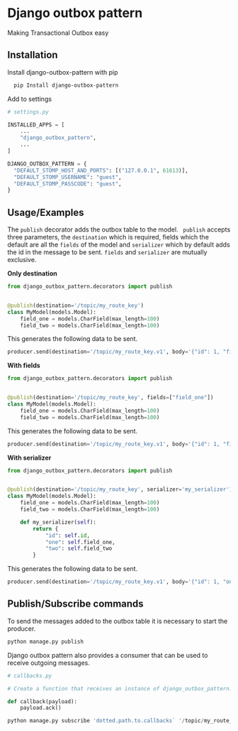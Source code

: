 
# Django outbox pattern

Making Transactional Outbox easy


## Installation

Install django-outbox-pattern with pip

```bash
  pip Install django-outbox-pattern
```

Add to settings

```python
# settings.py

INSTALLED_APPS = [
    ...
    "django_outbox_pattern",
    ...
]

DJANGO_OUTBOX_PATTERN = {
  "DEFAULT_STOMP_HOST_AND_PORTS": [("127.0.0.1", 61613)],
  "DEFAULT_STOMP_USERNAME": "guest",
  "DEFAULT_STOMP_PASSCODE": "guest",
}

```

## Usage/Examples

The `publish` decorator adds the outbox table to the model. `
publish` accepts three parameters, the `destination` which is required,
fields which the default are all the `fields` of the model and `serializer` which by default adds the id in the message to be sent.
`fields` and `serializer` are mutually exclusive.

__Only destination__

```python
from django_outbox_pattern.decorators import publish


@publish(destination='/topic/my_route_key')
class MyModel(models.Model):
    field_one = models.CharField(max_length=100)
    field_two = models.CharField(max_length=100)
```

This generates the following data to be sent.

```python
producer.send(destination='/topic/my_route_key.v1', body='{"id": 1, "field_one": "Field One", "field_two": "Field Two"}')
```

__With fields__

```python
from django_outbox_pattern.decorators import publish


@publish(destination='/topic/my_route_key', fields=["field_one"])
class MyModel(models.Model):
    field_one = models.CharField(max_length=100)
    field_two = models.CharField(max_length=100)
```

This generates the following data to be sent.

```python
producer.send(destination='/topic/my_route_key.v1', body='{"id": 1, "field_one": "Field One"}')
```

__With serializer__

```python
from django_outbox_pattern.decorators import publish


@publish(destination='/topic/my_route_key', serializer='my_serializer')
class MyModel(models.Model):
    field_one = models.CharField(max_length=100)
    field_two = models.CharField(max_length=100)

    def my_serializer(self):
        return {
            "id": self.id,
            "one": self.field_one,
            "two": self.field_two
        }
```

This generates the following data to be sent.

```python
producer.send(destination='/topic/my_route_key.v1', body='{"id": 1, "one": "Field One", "two": "Field Two"}')
```
## Publish/Subscribe commands

To send the messages added to the outbox table it is necessary to start the producer.

```python
python manage.py publish
```

Django outbox pattern also provides a consumer that can be used to receive outgoing messages.


```python
# callbacks.py

# Create a function that receives an instance of django_outbox_pattern.payloads.Payload

def callback(payload):
    payload.ack()
```

```python
python manage.py subscribe 'dotted.path.to.callbacks` '/topic/my_route_key.v1'
```
